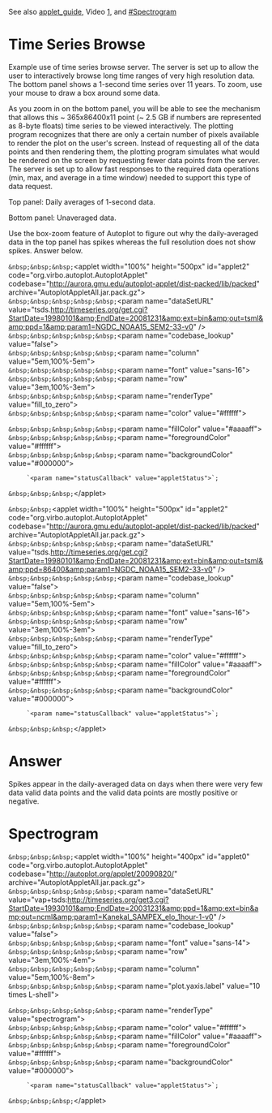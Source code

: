 See also [applet\_guide](applet_guide "wikilink"), Video
[1](http://aurora.gmu.edu/autoplot-applet/dist-packed/OnePanelApplet-bgloadAll-movie.html),
and [\#Spectrogram](#Spectrogram "wikilink")

# Time Series Browse

Example use of time series browse server. The server is set up to allow
the user to interactively browse long time ranges of very high
resolution data. The bottom panel shows a 1-second time series over 11
years. To zoom, use your mouse to draw a box around some data.

As you zoom in on the bottom panel, you will be able to see the
mechanism that allows this \~ 365x86400x11 point (\~ 2.5 GB if numbers
are represented as 8-byte floats) time series to be viewed
interactively. The plotting program recognizes that there are only a
certain number of pixels available to render the plot on the user's
screen. Instead of requesting all of the data points and then rendering
them, the plotting program simulates what would be rendered on the
screen by requesting fewer data points from the server. The server is
set up to allow fast responses to the required data operations (min,
max, and average in a time window) needed to support this type of data
request.

Top panel: Daily averages of 1-second data.

Bottom panel: Unaveraged data.

Use the box-zoom feature of Autoplot to figure out why the
daily-averaged data in the top panel has spikes whereas the full
resolution does not show spikes. Answer below.



<html>

`&nbsp;&nbsp;&nbsp;`&lt;applet  width=&quot;100%&quot; height=&quot;500px&quot; id=&quot;applet2&quot; 
             code="org.virbo.autoplot.AutoplotApplet"
             codebase="http://aurora.gmu.edu/autoplot-applet/dist-packed/lib/packed"
         archive="AutoplotAppletAll.jar.pack.gz">  
`&nbsp;&nbsp;&nbsp;&nbsp;&nbsp;`&lt;param name=&quot;dataSetURL&quot; value=&quot;tsds.http://timeseries.org/get.cgi?StartDate=19980101&amp;EndDate=20081231&amp;ext=bin&amp;out=tsml&amp;ppd=1&amp;param1=NGDC_NOAA15_SEM2-33-v0&quot; /&gt;  
`&nbsp;&nbsp;&nbsp;&nbsp;&nbsp;`&lt;param name=&quot;codebase_lookup&quot; value=&quot;false&quot;&gt;  
`&nbsp;&nbsp;&nbsp;&nbsp;&nbsp;`&lt;param name=&quot;column&quot; value=&quot;5em,100%-5em&quot;&gt;  
`&nbsp;&nbsp;&nbsp;&nbsp;&nbsp;`&lt;param name=&quot;font&quot; value=&quot;sans-16&quot;&gt;  
`&nbsp;&nbsp;&nbsp;&nbsp;&nbsp;`&lt;param name=&quot;row&quot; value=&quot;3em,100%-3em&quot;&gt;  
`&nbsp;&nbsp;&nbsp;&nbsp;&nbsp;`&lt;param name=&quot;renderType&quot; value=&quot;fill_to_zero&quot;&gt;  
`&nbsp;&nbsp;&nbsp;&nbsp;&nbsp;`&lt;param name=&quot;color&quot; value=&quot;#ffffff&quot;&gt;

<param name="plot.title" value="Same as bottom panel but daily averaged">

`&nbsp;&nbsp;&nbsp;&nbsp;&nbsp;`&lt;param name=&quot;fillColor&quot; value=&quot;#aaaaff&quot;&gt;  
`&nbsp;&nbsp;&nbsp;&nbsp;&nbsp;`&lt;param name=&quot;foregroundColor&quot; value=&quot;#ffffff&quot;&gt;  
`&nbsp;&nbsp;&nbsp;&nbsp;&nbsp;`&lt;param name=&quot;backgroundColor&quot; value=&quot;#000000&quot;&gt;  
```
     `<param name="statusCallback" value="appletStatus">`;
```
`&nbsp;&nbsp;&nbsp;`&lt;/applet&gt;

`&nbsp;&nbsp;`&lt;applet  width=&quot;100%&quot; height=&quot;500px&quot; id=&quot;applet2&quot; 
             code="org.virbo.autoplot.AutoplotApplet"
             codebase="http://aurora.gmu.edu/autoplot-applet/dist-packed/lib/packed"
         archive="AutoplotAppletAll.jar.pack.gz">  
`&nbsp;&nbsp;&nbsp;&nbsp;&nbsp;`&lt;param name=&quot;dataSetURL&quot; value=&quot;tsds.http://timeseries.org/get.cgi?StartDate=19980101&amp;EndDate=20081231&amp;ext=bin&amp;out=tsml&amp;ppd=86400&amp;param1=NGDC_NOAA15_SEM2-33-v0&quot; /&gt;  
`&nbsp;&nbsp;&nbsp;&nbsp;&nbsp;`&lt;param name=&quot;codebase_lookup&quot; value=&quot;false&quot;&gt;  
`&nbsp;&nbsp;&nbsp;&nbsp;&nbsp;`&lt;param name=&quot;column&quot; value=&quot;5em,100%-5em&quot;&gt;  
`&nbsp;&nbsp;&nbsp;&nbsp;&nbsp;`&lt;param name=&quot;font&quot; value=&quot;sans-16&quot;&gt;  
`&nbsp;&nbsp;&nbsp;&nbsp;&nbsp;`&lt;param name=&quot;row&quot; value=&quot;3em,100%-3em&quot;&gt;  
`&nbsp;&nbsp;&nbsp;&nbsp;&nbsp;`&lt;param name=&quot;renderType&quot; value=&quot;fill_to_zero&quot;&gt;  
`&nbsp;&nbsp;&nbsp;&nbsp;&nbsp;`&lt;param name=&quot;color&quot; value=&quot;#ffffff&quot;&gt;  
`&nbsp;&nbsp;&nbsp;&nbsp;&nbsp;`&lt;param name=&quot;fillColor&quot; value=&quot;#aaaaff&quot;&gt;  
`&nbsp;&nbsp;&nbsp;&nbsp;&nbsp;`&lt;param name=&quot;foregroundColor&quot; value=&quot;#ffffff&quot;&gt;  
`&nbsp;&nbsp;&nbsp;&nbsp;&nbsp;`&lt;param name=&quot;backgroundColor&quot; value=&quot;#000000&quot;&gt;  
```
     `<param name="statusCallback" value="appletStatus">`;
```
`&nbsp;&nbsp;&nbsp;`&lt;/applet&gt;

</body>

</html>



# Answer

Spikes appear in the daily-averaged data on days when there were very
few data valid data points and the valid data points are mostly positive
or negative.

# Spectrogram



<html>

<head>

</head>

<body>

`&nbsp;&nbsp;&nbsp;`&lt;applet  width=&quot;100%&quot; height=&quot;400px&quot; id=&quot;applet0&quot; 
             code="org.virbo.autoplot.AutoplotApplet"
             codebase="http://autoplot.org/applet/20090820/"
         archive="AutoplotAppletAll.jar.pack.gz">  
`&nbsp;&nbsp;&nbsp;&nbsp;&nbsp;`&lt;param name=&quot;dataSetURL&quot; value=&quot;vap+tsds:http://timeseries.org/get3.cgi?StartDate=19930101&amp;EndDate=20031231&amp;ppd=1&amp;ext=bin&amp;out=ncml&amp;param1=Kanekal_SAMPEX_elo_1hour-1-v0&quot; /&gt;  
`&nbsp;&nbsp;&nbsp;&nbsp;&nbsp;`&lt;param name=&quot;codebase_lookup&quot; value=&quot;false&quot;&gt;  
`&nbsp;&nbsp;&nbsp;&nbsp;&nbsp;`&lt;param name=&quot;font&quot; value=&quot;sans-14&quot;&gt;  
`&nbsp;&nbsp;&nbsp;&nbsp;&nbsp;`&lt;param name=&quot;row&quot; value=&quot;3em,100%-4em&quot;&gt;  
`&nbsp;&nbsp;&nbsp;&nbsp;&nbsp;`&lt;param name=&quot;column&quot; value=&quot;5em,100%-8em&quot;&gt;  
`&nbsp;&nbsp;&nbsp;&nbsp;&nbsp;`&lt;param name=&quot;plot.yaxis.label&quot; value=&quot;10 times L-shell&quot;&gt;

<param name="plot.title" value="SAMPEX ELO Flux (2-6 MeV electrons)">
<param name="plot.zaxis.label" value="#/str-s-cm^2-MeV">

`&nbsp;&nbsp;&nbsp;&nbsp;&nbsp;`&lt;param name=&quot;renderType&quot; value=&quot;spectrogram&quot;&gt;  
`&nbsp;&nbsp;&nbsp;&nbsp;&nbsp;`&lt;param name=&quot;color&quot; value=&quot;#ffffff&quot;&gt;  
`&nbsp;&nbsp;&nbsp;&nbsp;&nbsp;`&lt;param name=&quot;fillColor&quot; value=&quot;#aaaaff&quot;&gt;  
`&nbsp;&nbsp;&nbsp;&nbsp;&nbsp;`&lt;param name=&quot;foregroundColor&quot; value=&quot;#ffffff&quot;&gt;  
`&nbsp;&nbsp;&nbsp;&nbsp;&nbsp;`&lt;param name=&quot;backgroundColor&quot; value=&quot;#000000&quot;&gt;  
```
     `<param name="statusCallback" value="appletStatus">`;
```
`&nbsp;&nbsp;&nbsp;`&lt;/applet&gt;

</html>



